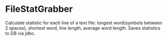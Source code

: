 # FileStatGrabber
Calculate statistic for each line of a text file: longest word(symbols between 2 spaces), shortest word, line length, average word length. Saves statistics to DB via jdbc.
